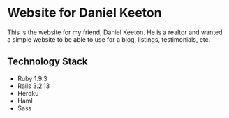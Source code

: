 # Website for Daniel Keeton

This is the website for my friend, Daniel Keeton. He is a realtor and wanted a simple website
to be able to use for a blog, listings, testimonials, etc.

## Technology Stack

* Ruby 1.9.3
* Rails 3.2.13
* Heroku
* Haml
* Sass
